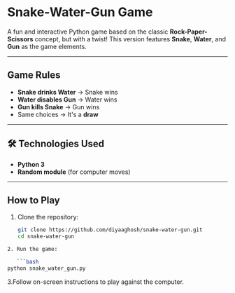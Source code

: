 #  Snake-Water-Gun Game

A fun and interactive Python game based on the classic **Rock-Paper-Scissors** concept, but with a twist! This version features **Snake**, **Water**, and **Gun** as the game elements.

---

##  Game Rules

-  **Snake drinks Water** → Snake wins  
-  **Water disables Gun** → Water wins  
-   **Gun kills Snake** → Gun wins  
- Same choices → It's a **draw**

---

## 🛠 Technologies Used

- **Python 3**
- **Random module** (for computer moves)


---

##  How to Play

1. Clone the repository:
   ```bash
   git clone https://github.com/diyaaghosh/snake-water-gun.git
   cd snake-water-gun
```bash
2. Run the game:

   ```bash
python snake_water_gun.py

```
3.Follow on-screen instructions to play against the computer.
